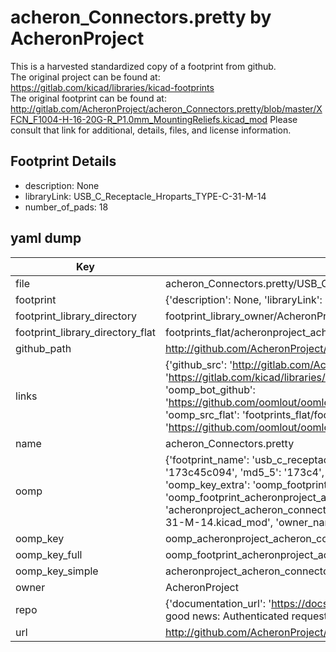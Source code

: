 # acheron_Connectors.pretty by AcheronProject  
This is a harvested standardized copy of a footprint from github.  
The original project can be found at:  
https://gitlab.com/kicad/libraries/kicad-footprints  
The original footprint can be found at:
http://gitlab.com/AcheronProject/acheron_Connectors.pretty/blob/master/XFCN_F1004-H-16-20G-R_P1.0mm_MountingReliefs.kicad_mod
Please consult that link for additional, details, files, and license information.  
## Footprint Details
* description: None  
* libraryLink: USB_C_Receptacle_Hroparts_TYPE-C-31-M-14  
* number_of_pads: 18  
## yaml dump  
| Key | Value |  
| --- | --- |  
| file | acheron_Connectors.pretty/USB_C_Receptacle_Hroparts_TYPE-C-31-M-14.kicad_mod |  
| footprint | {'description': None, 'libraryLink': 'USB_C_Receptacle_Hroparts_TYPE-C-31-M-14', 'number_of_pads': 18} |  
| footprint_library_directory | footprint_library_owner/AcheronProject_acheron_Connectors.pretty |  
| footprint_library_directory_flat | footprints_flat/acheronproject_acheron_connectors_usb_c_receptacle_hroparts_type_c_31_m_14/working |  
| github_path | http://github.com/AcheronProject/acheron_Connectors.pretty/blob/master/USB_C_Receptacle_Hroparts_TYPE-C-31-M-14.kicad_mod |  
| links | {'github_src': 'http://gitlab.com/AcheronProject/acheron_Connectors.pretty/blob/master/XFCN_F1004-H-16-20G-R_P1.0mm_MountingReliefs.kicad_mod', 'github_src_repo': 'https://gitlab.com/kicad/libraries/kicad-footprints', 'oomp_bot': 'footprints/acheronproject_acheron_connectors_usb_c_receptacle_hroparts_type_c_31_m_14/working', 'oomp_bot_github': 'https://github.com/oomlout/oomlout_oomp_footprint_bot/tree/main/footprints/acheronproject_acheron_connectors_usb_c_receptacle_hroparts_type_c_31_m_14/working', 'oomp_src_flat': 'footprints_flat/footprints_flat/acheronproject_acheron_connectors_usb_c_receptacle_hroparts_type_c_31_m_14/working', 'oomp_src_flat_github': 'https://github.com/oomlout/oomlout_oomp_footprint_src/tree/main/footprints_flat/acheronproject_acheron_connectors_usb_c_receptacle_hroparts_type_c_31_m_14/working'} |  
| name | acheron_Connectors.pretty |  
| oomp | {'footprint_name': 'usb_c_receptacle_hroparts_type_c_31_m_14', 'library_name': 'acheron_connectors', 'md5': '173c45c0941cd6bbc75acb4f4cb8a8c7', 'md5_10': '173c45c094', 'md5_5': '173c4', 'md5_6': '173c45', 'oomp_key': 'oomp_acheronproject_acheron_connectors_usb_c_receptacle_hroparts_type_c_31_m_14', 'oomp_key_extra': 'oomp_footprint_acheronproject_acheron_connectors_usb_c_receptacle_hroparts_type_c_31_m_14', 'oomp_key_full': 'oomp_footprint_acheronproject_acheron_connectors_usb_c_receptacle_hroparts_type_c_31_m_14_173c45', 'oomp_key_simple': 'acheronproject_acheron_connectors_usb_c_receptacle_hroparts_type_c_31_m_14', 'original_filename': 'acheron_Connectors.pretty/USB_C_Receptacle_Hroparts_TYPE-C-31-M-14.kicad_mod', 'owner_name': 'acheronproject'} |  
| oomp_key | oomp_acheronproject_acheron_connectors_usb_c_receptacle_hroparts_type_c_31_m_14 |  
| oomp_key_full | oomp_footprint_acheronproject_acheron_connectors_usb_c_receptacle_hroparts_type_c_31_m_14 |  
| oomp_key_simple | acheronproject_acheron_connectors_usb_c_receptacle_hroparts_type_c_31_m_14 |  
| owner | AcheronProject |  
| repo | {'documentation_url': 'https://docs.github.com/rest/overview/resources-in-the-rest-api#rate-limiting', 'message': "API rate limit exceeded for 84.66.173.59. (But here's the good news: Authenticated requests get a higher rate limit. Check out the documentation for more details.)"} |  
| url | http://github.com/AcheronProject/acheron_Connectors.pretty |  

